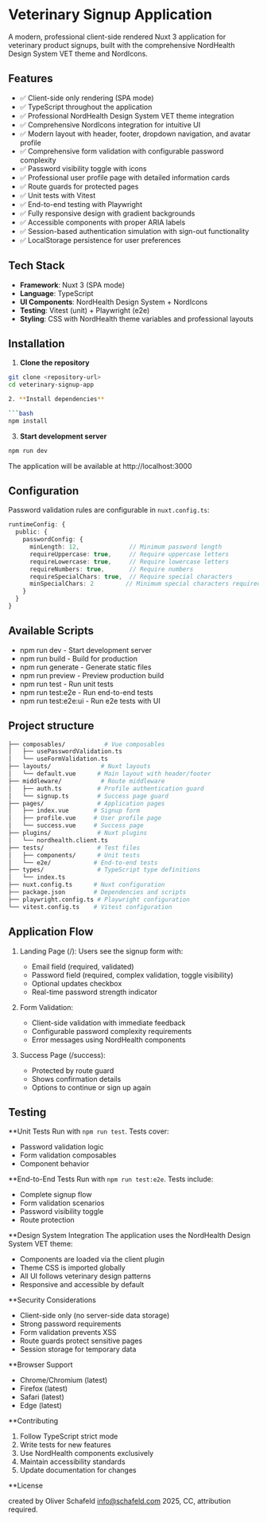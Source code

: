 # Veterinary Signup Application

A modern, professional client-side rendered Nuxt 3 application for veterinary product signups, built with the comprehensive NordHealth Design System VET theme and NordIcons.

## Features

- ✅ Client-side only rendering (SPA mode)
- ✅ TypeScript throughout the application
- ✅ Professional NordHealth Design System VET theme integration
- ✅ Comprehensive NordIcons integration for intuitive UI
- ✅ Modern layout with header, footer, dropdown navigation, and avatar profile
- ✅ Comprehensive form validation with configurable password complexity
- ✅ Password visibility toggle with icons
- ✅ Professional user profile page with detailed information cards
- ✅ Route guards for protected pages
- ✅ Unit tests with Vitest
- ✅ End-to-end testing with Playwright
- ✅ Fully responsive design with gradient backgrounds
- ✅ Accessible components with proper ARIA labels
- ✅ Session-based authentication simulation with sign-out functionality
- ✅ LocalStorage persistence for user preferences

## Tech Stack

- **Framework**: Nuxt 3 (SPA mode)
- **Language**: TypeScript
- **UI Components**: NordHealth Design System + NordIcons
- **Testing**: Vitest (unit) + Playwright (e2e)
- **Styling**: CSS with NordHealth theme variables and professional layouts

## Installation

1. **Clone the repository**

```bash
git clone <repository-url>
cd veterinary-signup-app

2. **Install dependencies**

```bash
npm install
```

3. **Start development server**

```bash
npm run dev
```

The application will be available at http://localhost:3000

## Configuration

Password validation rules are configurable in `nuxt.config.ts`:

```typescript
runtimeConfig: {
  public: {
    passwordConfig: {
      minLength: 12,              // Minimum password length
      requireUppercase: true,     // Require uppercase letters
      requireLowercase: true,     // Require lowercase letters
      requireNumbers: true,       // Require numbers
      requireSpecialChars: true,  // Require special characters
      minSpecialChars: 2         // Minimum special characters required
    }
  }
}
```

## Available Scripts

- npm run dev - Start development server
- npm run build - Build for production
- npm run generate - Generate static files
- npm run preview - Preview production build
- npm run test - Run unit tests
- npm run test:e2e - Run end-to-end tests
- npm run test:e2e:ui - Run e2e tests with UI

## Project structure

```bash
├── composables/           # Vue composables
│   ├── usePasswordValidation.ts
│   └── useFormValidation.ts
├── layouts/              # Nuxt layouts
│   └── default.vue      # Main layout with header/footer
├── middleware/           # Route middleware
│   ├── auth.ts          # Profile authentication guard
│   └── signup.ts        # Success page guard
├── pages/               # Application pages
│   ├── index.vue       # Signup form
│   ├── profile.vue     # User profile page
│   └── success.vue     # Success page
├── plugins/             # Nuxt plugins
│   └── nordhealth.client.ts
├── tests/               # Test files
│   ├── components/      # Unit tests
│   └── e2e/            # End-to-end tests
├── types/               # TypeScript type definitions
│   └── index.ts
├── nuxt.config.ts      # Nuxt configuration
├── package.json        # Dependencies and scripts
├── playwright.config.ts # Playwright configuration
└── vitest.config.ts    # Vitest configuration
```

## Application Flow

1. Landing Page (/): Users see the signup form with:

    - Email field (required, validated)
    - Password field (required, complex validation, toggle visibility)
    - Optional updates checkbox
    - Real-time password strength indicator

2. Form Validation:

    - Client-side validation with immediate feedback
    - Configurable password complexity requirements
    - Error messages using NordHealth components

3. Success Page (/success):

    - Protected by route guard
    - Shows confirmation details
    - Options to continue or sign up again

## Testing

**Unit Tests
Run with `npm run test`. Tests cover:

- Password validation logic
- Form validation composables
- Component behavior

**End-to-End Tests
Run with `npm run test:e2e`. Tests include:

- Complete signup flow
- Form validation scenarios
- Password visibility toggle
- Route protection

**Design System Integration
The application uses the NordHealth Design System VET theme:

- Components are loaded via the client plugin
- Theme CSS is imported globally
- All UI follows veterinary design patterns
- Responsive and accessible by default

**Security Considerations

- Client-side only (no server-side data storage)
- Strong password requirements
- Form validation prevents XSS
- Route guards protect sensitive pages
- Session storage for temporary data

**Browser Support

- Chrome/Chromium (latest)
- Firefox (latest)
- Safari (latest)
- Edge (latest)

**Contributing

1. Follow TypeScript strict mode
2. Write tests for new features
3. Use NordHealth components exclusively
4. Maintain accessibility standards
5. Update documentation for changes

**License

created by Oliver Schafeld <info@schafeld.com> 2025,
CC, attribution required.
